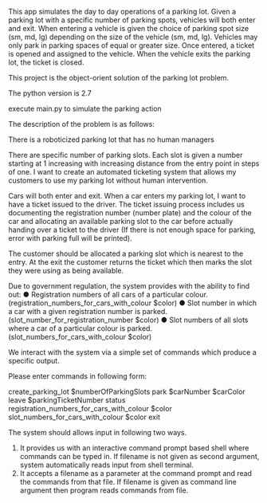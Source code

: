 This app simulates the day to day operations of a parking lot. Given a parking lot with a specific number of parking spots, vehicles will both enter and exit. When entering a vehicle is given the choice of parking spot size (sm, md, lg) depending on the size of the vehicle (sm, md, lg). Vehicles may only park in parking spaces of equal or greater size. Once entered, a ticket is opened and assigned to the vehicle. When the vehicle exits the parking lot, the ticket is closed.

This project is the object-orient solution of the parking lot problem.

The python version is 2.7

execute main.py to simulate the parking action

The description of the problem is as follows:

There is a roboticized parking lot that has no human managers

There are specific number of parking slots. Each slot is given a number starting at 1 increasing with increasing distance from the entry point in steps of one. I want to create an automated ticketing system that allows my customers to use my parking lot without human intervention.

Cars will both enter and exit. When a car enters my parking lot, I want to have a ticket issued to the driver. The ticket issuing process includes us documenting the registration number (number plate) and the colour of the car and allocating an available parking slot to the car before actually handing over a ticket to the driver (If there is not enough space for parking, error with parking full will be printed). 

The customer should be allocated a parking slot which is nearest to the entry. At the exit the customer returns the ticket which then marks the slot they were using as being available.

Due to government regulation, the system provides with the ability to find out:
● Registration numbers of all cars of a particular colour.(registration_numbers_for_cars_with_colour $color)
● Slot number in which a car with a given registration number is parked.(slot_number_for_registration_number $color)
● Slot numbers of all slots where a car of a particular colour is parked.(slot_numbers_for_cars_with_colour $color)

We interact with the system via a simple set of commands which produce a specific output.

Please enter commands in following form:

create_parking_lot $numberOfParkingSlots
park $carNumber $carColor
leave $parkingTicketNumber
status
registration_numbers_for_cars_with_colour $color
slot_numbers_for_cars_with_colour $color
exit

The system should allows input in following two ways.

1) It provides us with an interactive command prompt based shell where commands can be typed in. If filename is not given as second argument, system automatically reads input from shell terminal.
2) It accepts a filename as a parameter at the command prompt and read the commands from that file. If filename is given as command line argument then program reads commands from file.




